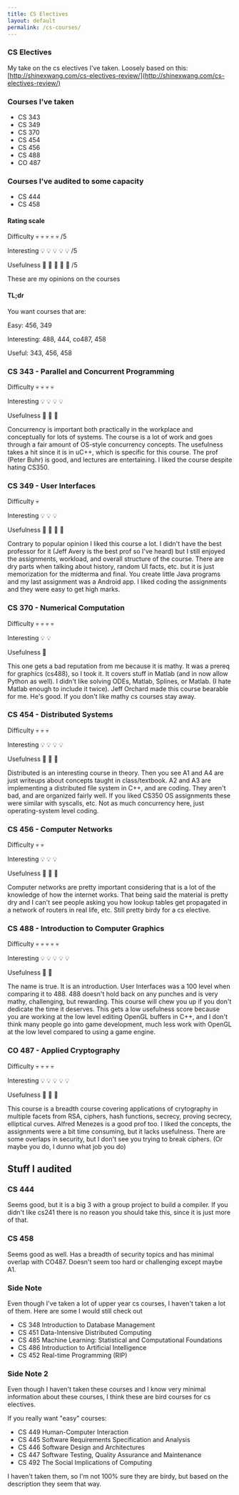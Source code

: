 ```yaml
---
title: CS Electives
layout: default
permalink: /cs-courses/
---
```


### CS Electives

My take on the cs electives I've taken. Loosely based on this: [http://shinexwang.com/cs-electives-review/](http://shinexwang.com/cs-electives-review/)

### Courses I've taken

- CS 343
- CS 349
- CS 370
- CS 454
- CS 456
- CS 488
- CO 487

### Courses I've audited to some capacity

- CS 444
- CS 458

#### Rating scale
Difficulty 💀 💀 💀 💀 💀 /5

Interesting 💡 💡 💡 💡 💡 /5

Usefulness 🔨 🔨 🔨 🔨 🔨 /5

These are my opinions on the courses

#### TL;dr

You want courses that are:

Easy: 456, 349

Interesting: 488, 444, co487, 458

Useful: 343, 456, 458

### CS 343 - Parallel and Concurrent Programming

Difficulty 💀 💀 💀 💀

Interesting 💡 💡 💡 💡

Usefulness 🔨 🔨 🔨

Concurrency is important both practically in the workplace and conceptually for lots of systems. The course is a lot of work and goes through a fair amount of OS-style concurrency concepts. The usefulness takes a hit since it is in uC++, which is specific for this course. The prof (Peter Buhr) is good, and lectures are entertaining. I liked the course despite hating CS350.

### CS 349 - User Interfaces

Difficulty 💀

Interesting 💡 💡 💡

Usefulness 🔨 🔨 🔨 🔨

Contrary to popular opinion I liked this course a lot. I didn't have the best professor for it (Jeff Avery is the best prof so I've heard) but I still enjoyed the assignments, workload, and overall structure of the course. There are dry parts when talking about history, random UI facts, etc. but it is just memorization for the midterma and final. You create little Java programs and my last assignment was a Android app. I liked coding the assignments and they were easy to get high marks.

### CS 370 - Numerical Computation

Difficulty 💀 💀 💀 💀

Interesting 💡 💡

Usefulness 🔨

This one gets a bad reputation from me because it is mathy. It was a prereq for graphics (cs488), so I took it. It covers stuff in Matlab (and in now allow Python as well). I didn't like solving ODEs, Matlab, Splines, or Matlab. (I hate Matlab enough to include it twice). Jeff Orchard made this course bearable for me. He's good. If you don't like mathy cs courses stay away.

### CS 454 - Distributed Systems

Difficulty 💀 💀 💀

Interesting 💡 💡 💡 💡

Usefulness 🔨 🔨 🔨

Distributed is an interesting course in theory. Then you see A1 and A4 are just writeups about concepts taught in class/textbook. A2 and A3 are implementing a distributed file system in C++, and are coding. They aren't bad, and are organized fairly well. If you liked CS350 OS assignments these were similar with syscalls, etc. Not as much concurrency here, just operating-system level coding.

### CS 456 - Computer Networks

Difficulty 💀 💀

Interesting 💡 💡 💡

Usefulness 🔨 🔨 🔨

Computer networks are pretty important considering that is a lot of the knowledge of how the internet works. That being said the material is pretty dry and I can't see people asking you how lookup tables get propagated in a network of routers in real life, etc. Still pretty birdy for a cs elective.

### CS 488 - Introduction to Computer Graphics

Difficulty 💀 💀 💀 💀 💀

Interesting 💡 💡 💡 💡 💡

Usefulness 🔨 🔨

The name is true. It is an introduction. User Interfaces was a 100 level when comparing it to 488. 488 doesn't hold back on any punches and is very mathy, challenging, but rewarding. This course will chew you up if you don't dedicate the time it deserves. This gets a low usefulness score because you are working at the low level editing OpenGL buffers in C++, and I don't think many people go into game development, much less work with OpenGL at the low level compared to using a game engine.

### CO 487 - Applied Cryptography

Difficulty 💀 💀 💀 💀

Interesting 💡 💡 💡 💡 💡

Usefulness 🔨 🔨 🔨

This course is a breadth course covering applications of crytography in multiple facets from RSA, ciphers, hash functions, secrecy, proving secrecy, elliptical curves. Alfred Menezes is a good prof too. I liked the concepts, the assignments were a bit time consuming, but it lacks usefulness. There are some overlaps in security, but I don't see you trying to break ciphers. (Or maybe you do, I dunno what job you do)

## Stuff I audited

### CS 444

Seems good, but it is a big 3 with a group project to build a compiler. If you didn't like cs241 there is no reason you should take this, since it is just more of that.

### CS 458

Seems good as well. Has a breadth of security topics and has minimal overlap with CO487. Doesn't seem too hard or challenging except maybe A1.

### Side Note

Even though I've taken a lot of upper year cs courses, I haven't taken a lot of them. Here are some I would still check out

- CS 348 Introduction to Database Management
- CS 451 Data-Intensive Distributed Computing
- CS 485 Machine Learning: Statistical and Computational Foundations
- CS 486 Introduction to Artificial Intelligence
- CS 452 Real-time Programming (RIP)

### Side Note 2

Even though I haven't taken these courses and I know very minimal information about these courses, I think these are bird courses for cs electives.

If you really want "easy" courses:

- CS 449 Human-Computer Interaction
- CS 445 Software Requirements Specification and Analysis
- CS 446 Software Design and Architectures
- CS 447 Software Testing, Quality Assurance and Maintenance
- CS 492 The Social Implications of Computing

I haven't taken them, so I'm not 100% sure they are birdy, but based on the description they seem that way.
